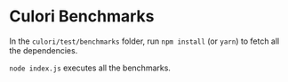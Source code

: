 # Culori Benchmarks

In the `culori/test/benchmarks` folder, run `npm install` (or `yarn`) to fetch all the dependencies. 

`node index.js` executes all the benchmarks.